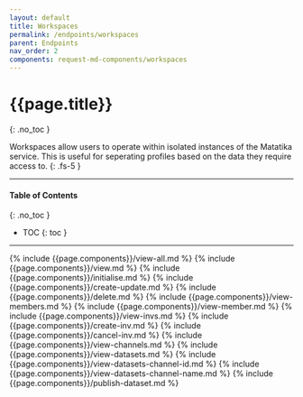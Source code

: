 ```yaml
---
layout: default
title: Workspaces
permalink: /endpoints/workspaces
parent: Endpoints
nav_order: 2
components: request-md-components/workspaces
---
```


# {{page.title}}
{: .no_toc }

Workspaces allow users to operate within isolated instances of the Matatika service. This is useful for seperating profiles based on the data they require access to.
{: .fs-5 }

---

#### Table of Contents
{: .no_toc }

- TOC
{: toc }

---

{% include {{page.components}}/view-all.md %}
{% include {{page.components}}/view.md %}
{% include {{page.components}}/initialise.md %}
{% include {{page.components}}/create-update.md %}
{% include {{page.components}}/delete.md %}
{% include {{page.components}}/view-members.md %}
{% include {{page.components}}/view-member.md %}
{% include {{page.components}}/view-invs.md %}
{% include {{page.components}}/create-inv.md %}
{% include {{page.components}}/cancel-inv.md %}
{% include {{page.components}}/view-channels.md %}
{% include {{page.components}}/view-datasets.md %}
{% include {{page.components}}/view-datasets-channel-id.md %}
{% include {{page.components}}/view-datasets-channel-name.md %}
{% include {{page.components}}/publish-dataset.md %}
